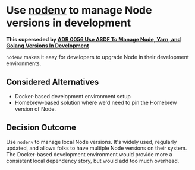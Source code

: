 # Use [nodenv](https://github.com/nodenv/nodenv) to manage Node versions in development

**This superseded by [ADR 0056 Use ASDF To Manage Node, Yarn, and Golang Versions In Development](0056-use-asdf-to-manage-node-yarn-and-golang-versions-in-development.md)**

`nodenv` makes it easy for developers to upgrade Node in their development
environments.

## Considered Alternatives

* Docker-based development environment setup
* Homebrew-based solution where we'd need to pin the Homebrew version of Node.


## Decision Outcome

Use `nodenv` to manage local Node versions. It's widely used, regularly updated,
and allows folks to have multiple Node versions on their system. The
Docker-based development environment would provide more a consistent local
dependency story, but would add too much overhead.
